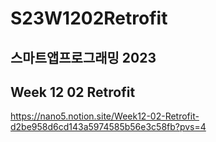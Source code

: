 # S23W1202Retrofit

## 스마트앱프로그래밍 2023
## Week 12 02 Retrofit

https://nano5.notion.site/Week12-02-Retrofit-d2be958d6cd143a5974585b56e3c58fb?pvs=4
